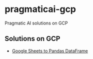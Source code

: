 # pragmaticai-gcp
Pragmatic AI solutions on GCP

## Solutions on GCP

* [Google Sheets to Pandas DataFrame](https://github.com/noahgift/pragmaticai-gcp/blob/master/notebooks/dataflow_sheets_to_pandas.ipynb)

